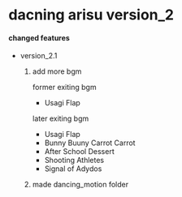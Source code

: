 # dacning arisu version_2

#### changed features

- version_2.1

  1. add more bgm

     former exiting bgm

     - Usagi Flap

     later exiting bgm

     - Usagi Flap
     - Bunny Buuny Carrot Carrot
     - After School Dessert
     - Shooting Athletes
     - Signal of Adydos

  2. made dancing_motion folder
